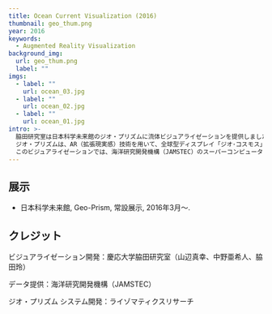 ```yaml
---
title: Ocean Current Visualization (2016)
thumbnail: geo_thum.png
year: 2016
keywords:
  - Augmented Reality Visualization
background_img:
  url: geo_thum.png
  label: ""
imgs:
  - label: ""
    url: ocean_03.jpg
  - label: ""
    url: ocean_02.jpg
  - label: ""
    url: ocean_01.jpg
intro: >-
  脇田研究室は日本科学未来館のジオ・プリズムに流体ビジュアライゼーションを提供しました。
  ジオ・プリズムは、AR（拡張現実感）技術を用いて、全球型ディスプレイ「ジオ･コスモス」にデータやシミュレーションを重ねて表示できるシステムです。
  このビジュアライゼーションでは、海洋研究開発機構（JAMSTEC）のスーパーコンピュータ「地球シミュレータ」によって計算された超高解像度海洋大循環モデルOFESのデータを使い、地球上の波の動きを3つの詳細度で可視化しています。
---
```


## 展示

- 日本科学未来館, Geo-Prism, 常設展示, 2016年3月〜.

## クレジット

ビジュアライゼーション開発：慶応大学脇田研究室（山辺真幸、中野亜希人、脇田玲）

データ提供：海洋研究開発機構（JAMSTEC）

ジオ・プリズム システム開発：ライゾマティクスリサーチ
